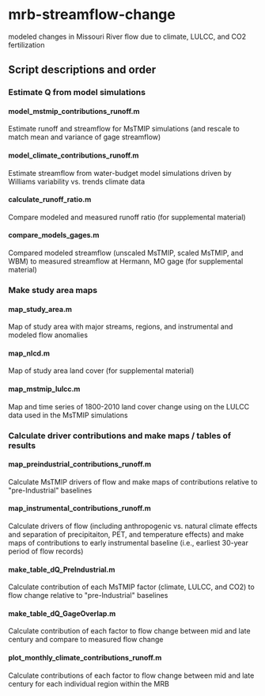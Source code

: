 # mrb-streamflow-change
modeled changes in Missouri River flow due to climate, LULCC, and CO2 fertilization

## Script descriptions and order

### Estimate Q from model simulations

#### model_mstmip_contributions_runoff.m
Estimate runoff and streamflow for MsTMIP simulations (and rescale to match mean and variance of gage streamflow)

#### model_climate_contributions_runoff.m
Estimate streamflow from water-budget model simulations driven by Williams variability vs. trends climate data

#### calculate_runoff_ratio.m
Compare modeled and measured runoff ratio (for supplemental material)

#### compare_models_gages.m
Compared modeled streamflow (unscaled MsTMIP, scaled MsTMIP, and WBM) to measured streamflow at Hermann, MO gage (for supplemental material)


### Make study area maps

#### map_study_area.m
Map of study area with major streams, regions, and instrumental and modeled flow anomalies

#### map_nlcd.m
Map of study area land cover (for supplemental material)

#### map_mstmip_lulcc.m
Map and time series of 1800-2010 land cover change using on the LULCC data used in the MsTMIP simulations


### Calculate driver contributions and make maps / tables of results

#### map_preindustrial_contributions_runoff.m
Calculate MsTMIP drivers of flow and make maps of contributions relative to "pre-Industrial" baselines

#### map_instrumental_contributions_runoff.m
Calculate drivers of flow (including anthropogenic vs. natural climate effects and separation of precipitaiton, PET, and temperature effects) and make maps of contributions to early instrumental baseline (i.e., earliest 30-year period of flow records)

#### make_table_dQ_PreIndustrial.m
Calculate contribution of each MsTMIP factor (climate, LULCC, and CO2) to flow change relative to "pre-Industrial" baselines

#### make_table_dQ_GageOverlap.m
Calculate contribution of each factor to flow change between mid and late century and compare to measured flow change

#### plot_monthly_climate_contributions_runoff.m
Calculate contributions of each factor to flow change between mid and late century for each individual region within the MRB

